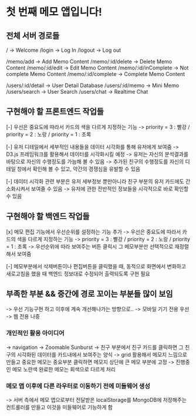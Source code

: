 # 첫 번째 메모 앱입니다!

## 전체 서버 경로들

<!-- globalRouter -->
/ -> Welcome
/login -> Log In
/logout -> Log out

<!-- memoRouter -->
/memo/add -> Add Memo Content
/memo/:id/delete -> Delete Memo Content
/memo/:id/edit -> Edit Memo Content
/memo/:id/inComplete -> Not complete Memo Content
/memo/:id/complete -> Complete Memo Content

<!-- userRouter -->
/users/:id/detail -> User Detail Database
/users/:id/memo -> Mini Memo
/users/search -> User Search
/users/chat -> Realtime Chat

## 구현해야 할 프론트엔드 작업들

[-] 우선은 중요도에 따라서 카드의 색을 다르게 지정하는 기능
-> priority = 3 : 빨강 / priority = 2 : 노랑 / priority = 1 : 초록 

[-] 유저 디테일에서 세부적인 내용들을 데이터 시각화를 통해 유저에게 보여줌
-> D3.js 프레임워크를 활용해서 데이터를 시각화시킬 예정 
-> 유저는 자신의 분석결과를 바탕으로 자신의 수행정도를 가늠해 볼 수 있음
-> 추가된 친구의 수행정도를 자신의 디테일 창에서 확인해 볼 수 있고, 약간의 경쟁심을 유발할 수 있음

[-] 데이터 시각화 관련 부분은 유저 세부정보 뿐만아니라 친구 부분의 유저 카드에도 간소화시켜서 보여줄 수 있음
-> 유저에 관한 전반적인 정보들을 시각적으로 바로 확인할 수 있음

## 구현해야 할 백엔드 작업들


[x] 메모 편집 기능에서 우선순위를 설정하는 기능 추가
-> 우선은 중요도에 따라서 카드의 색을 다르게 지정하는 기능
-> priority = 3 : 빨강 / priority = 2 : 노랑 / priority = 1 : 초록 
-> 우선순위에 따라 보여주는 버튼 클릭시 그 메모부분만 선택적으로 재정렬해서 보여줌


[-] 메모부분에서 삭제버튼이나 편집버튼을 클릭했을 때, 동적으로 화면에서 변화하고 새로고침을 했을 때 백엔드 정보대로 수정되어 출력되도록 구현 필요

## 부족한 부분 && 중간에 경로 꼬이는 부분들 많이 보임
-> 우선 기능구현 하고 이후에 계속 개선해나가는 방향으로..
-> 모바일 기기 전용 우선
-> 웹 전용 나중

### 개인적인 활용 아이디어
-> navigation -> Zoomable Sunburst 
-> 친구 부분에서 친구 카드를 클릭하면 그 친구의 시각화된 데이터를 카드내에서 보여주는 양식
-> grid 활용해서 메모지 느낌으로 만들고 중요한 메모는 중요부분 클릭하면 메모지 상단에 큰 메모 부분에 고정
-> 진행중인 메모 노란색 완료한 메모는 회색으로 다르게 처리

### 메모 앱 이후에 다른 라우터로 이동하기 전에 미들웨어 생성
-> 서버 측에서 메모 앱으로부터 전달받은 localStorage를 MongoDB에 저장해주는 컨트롤러를 만들고 이것을 미들웨어로 기능하게 함